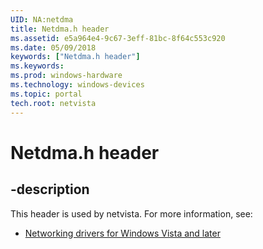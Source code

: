 ```yaml
---
UID: NA:netdma
title: Netdma.h header
ms.assetid: e5a964e4-9c67-3eff-81bc-8f64c553c920
ms.date: 05/09/2018
keywords: ["Netdma.h header"]
ms.keywords: 
ms.prod: windows-hardware
ms.technology: windows-devices
ms.topic: portal
tech.root: netvista
---
```


# Netdma.h header


## -description


This header is used by netvista. For more information, see:

- [Networking drivers for Windows Vista and later](../_netvista/index.md)
